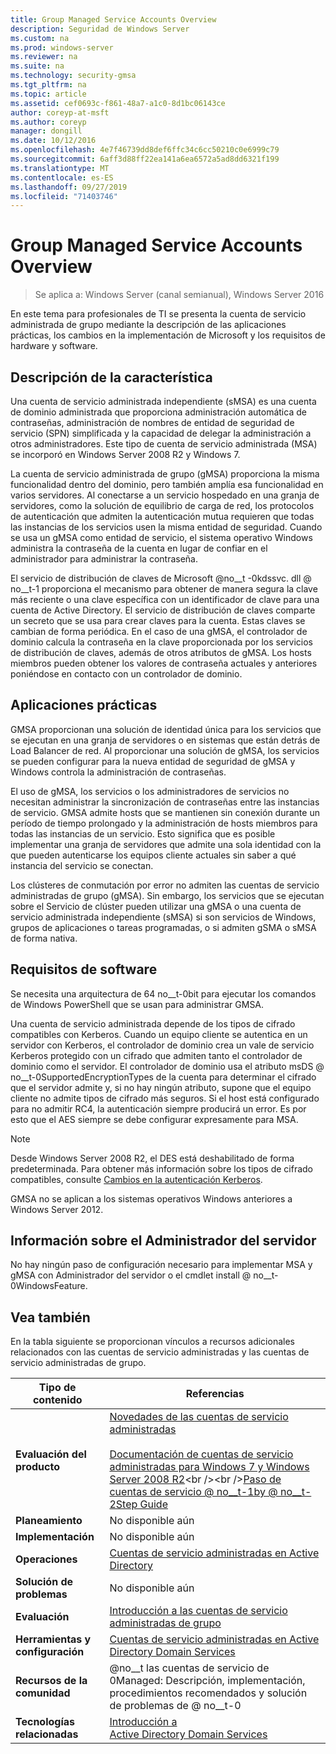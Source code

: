 ```yaml
---
title: Group Managed Service Accounts Overview
description: Seguridad de Windows Server
ms.custom: na
ms.prod: windows-server
ms.reviewer: na
ms.suite: na
ms.technology: security-gmsa
ms.tgt_pltfrm: na
ms.topic: article
ms.assetid: cef0693c-f861-48a7-a1c0-8d1bc06143ce
author: coreyp-at-msft
ms.author: coreyp
manager: dongill
ms.date: 10/12/2016
ms.openlocfilehash: 4e7f46739dd8def6ffc34c6cc50210c0e6999c79
ms.sourcegitcommit: 6aff3d88ff22ea141a6ea6572a5ad8dd6321f199
ms.translationtype: MT
ms.contentlocale: es-ES
ms.lasthandoff: 09/27/2019
ms.locfileid: "71403746"
---
```

# <a name="group-managed-service-accounts-overview"></a>Group Managed Service Accounts Overview

>Se aplica a: Windows Server (canal semianual), Windows Server 2016

En este tema para profesionales de TI se presenta la cuenta de servicio administrada de grupo mediante la descripción de las aplicaciones prácticas, los cambios en la implementación de Microsoft y los requisitos de hardware y software.


## <a name="BKMK_OVER"></a>Descripción de la característica
Una cuenta de servicio administrada independiente (sMSA) es una cuenta de dominio administrada que proporciona administración automática de contraseñas, administración de nombres de entidad de seguridad de servicio (SPN) simplificada y la capacidad de delegar la administración a otros administradores. Este tipo de cuenta de servicio administrada (MSA) se incorporó en Windows Server 2008 R2 y Windows 7.

La cuenta de servicio administrada de grupo (gMSA) proporciona la misma funcionalidad dentro del dominio, pero también amplía esa funcionalidad en varios servidores. Al conectarse a un servicio hospedado en una granja de servidores, como la solución de equilibrio de carga de red, los protocolos de autenticación que admiten la autenticación mutua requieren que todas las instancias de los servicios usen la misma entidad de seguridad. Cuando se usa un gMSA como entidad de servicio, el sistema operativo Windows administra la contraseña de la cuenta en lugar de confiar en el administrador para administrar la contraseña.

El servicio de distribución de claves de Microsoft @no__t -0kdssvc. dll @ no__t-1 proporciona el mecanismo para obtener de manera segura la clave más reciente o una clave específica con un identificador de clave para una cuenta de Active Directory. El servicio de distribución de claves comparte un secreto que se usa para crear claves para la cuenta. Estas claves se cambian de forma periódica. En el caso de una gMSA, el controlador de dominio calcula la contraseña en la clave proporcionada por los servicios de distribución de claves, además de otros atributos de gMSA.  Los hosts miembros pueden obtener los valores de contraseña actuales y anteriores poniéndose en contacto con un controlador de dominio.

## <a name="BKMK_APP"></a>Aplicaciones prácticas
GMSA proporcionan una solución de identidad única para los servicios que se ejecutan en una granja de servidores o en sistemas que están detrás de Load Balancer de red. Al proporcionar una solución de gMSA, los servicios se pueden configurar para la nueva entidad de seguridad de gMSA y Windows controla la administración de contraseñas.

El uso de gMSA, los servicios o los administradores de servicios no necesitan administrar la sincronización de contraseñas entre las instancias de servicio. GMSA admite hosts que se mantienen sin conexión durante un período de tiempo prolongado y la administración de hosts miembros para todas las instancias de un servicio. Esto significa que es posible implementar una granja de servidores que admite una sola identidad con la que pueden autenticarse los equipos cliente actuales sin saber a qué instancia del servicio se conectan.

Los clústeres de conmutación por error no admiten las cuentas de servicio administradas de grupo (gMSA). Sin embargo, los servicios que se ejecutan sobre el Servicio de clúster pueden utilizar una gMSA o una cuenta de servicio administrada independiente (sMSA) si son servicios de Windows, grupos de aplicaciones o tareas programadas, o si admiten gSMA o sMSA de forma nativa.

## <a name="BKMK_SOFT"></a>Requisitos de software

Se necesita una arquitectura de 64 no__t-0bit para ejecutar los comandos de Windows PowerShell que se usan para administrar GMSA.

Una cuenta de servicio administrada depende de los tipos de cifrado compatibles con Kerberos. Cuando un equipo cliente se autentica en un servidor con Kerberos, el controlador de dominio crea un vale de servicio Kerberos protegido con un cifrado que admiten tanto el controlador de dominio como el servidor. El controlador de dominio usa el atributo msDS @ no__t-0SupportedEncryptionTypes de la cuenta para determinar el cifrado que el servidor admite y, si no hay ningún atributo, supone que el equipo cliente no admite tipos de cifrado más seguros. Si el host está configurado para no admitir RC4, la autenticación siempre producirá un error. Es por esto que el AES siempre se debe configurar expresamente para MSA.

> [!NOTE]
> Desde Windows Server 2008 R2, el DES está deshabilitado de forma predeterminada. Para obtener más información sobre los tipos de cifrado compatibles, consulte [Cambios en la autenticación Kerberos](https://technet.microsoft.com/library/dd560670(WS.10).aspx).

GMSA no se aplican a los sistemas operativos Windows anteriores a Windows Server 2012.

## <a name="server-manager-information"></a>Información sobre el Administrador del servidor
No hay ningún paso de configuración necesario para implementar MSA y gMSA con Administrador del servidor o el cmdlet install @ no__t-0WindowsFeature.

## <a name="BKMK_LINKS"></a>Vea también
En la tabla siguiente se proporcionan vínculos a recursos adicionales relacionados con las cuentas de servicio administradas y las cuentas de servicio administradas de grupo.

|Tipo de contenido|Referencias|
|--------|-------|
|**Evaluación del producto**|[Novedades de las cuentas de servicio administradas](what-s-new-for-managed-service-accounts.md)<br /><br />[Documentación de cuentas de servicio administradas para Windows 7 y Windows Server 2008 R2](https://technet.microsoft.com/library/ff641731(v=ws.10).aspx)<br /><br />[Paso de cuentas de servicio @ no__t-1by @ no__t-2Step Guide](https://technet.microsoft.com/library/dd548356(v=ws.10).aspx)|
|**Planeamiento**|No disponible aún|
|**Implementación**|No disponible aún|
|**Operaciones**|[Cuentas de servicio administradas en Active Directory](https://technet.microsoft.com/library/dd378925(v=ws.10).aspx)|
|**Solución de problemas**|No disponible aún|
|**Evaluación**|[Introducción a las cuentas de servicio administradas de grupo](getting-started-with-group-managed-service-accounts.md)|
|**Herramientas y configuración**|[Cuentas de servicio administradas en Active Directory Domain Services](https://technet.microsoft.com/library/dd378925(v=WS.10).aspx)|
|**Recursos de la comunidad**|@no__t las cuentas de servicio de 0Managed: Descripción, implementación, procedimientos recomendados y solución de problemas de @ no__t-0|
|**Tecnologías relacionadas**|[Introducción a Active Directory Domain Services](active-directory-domain-services-overview.md)|


